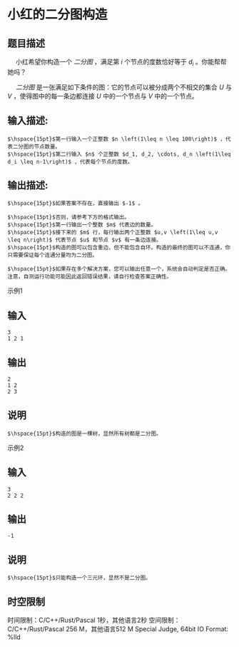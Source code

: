 # 小红的二分图构造

## 题目描述

$\hspace{15pt}$小红希望你构造一个 _二分图_ ，满足第 $i$ 个节点的度数恰好等于 $d_i$ 。你能帮帮她吗？  
  
$\hspace{15pt}$_二分图_ 是一张满足如下条件的图：它的节点可以被分成两个不相交的集合 $U$ 与 $V$ ，使得图中的每一条边都连接 $U$ 中的一个节点与 $V$ 中的一个节点。  


## 输入描述:
    
    
    $\hspace{15pt}$第一行输入一个正整数 $n \left(1\leq n \leq 100\right)$ ，代表二分图的节点数量。  
    $\hspace{15pt}$第二行输入 $n$ 个正整数 $d_1, d_2, \cdots, d_n \left(1\leq d_i \leq n-1\right)$ ，代表每个节点的度数。  
    

## 输出描述:
    
    
    $\hspace{15pt}$如果答案不存在，直接输出 $-1$ 。  
      
    $\hspace{15pt}$否则，请参考下方的格式输出。  
    $\hspace{15pt}$第一行输出一个整数 $m$ 代表边的数量。  
    $\hspace{15pt}$接下来的 $m$ 行，每行输出两个正整数 $u,v \left(1\leq u,v \leq n\right)$ 代表节点 $u$ 和节点 $v$ 有一条边连接。  
    $\hspace{15pt}$构造的图可以包含重边，但不能包含自环。构造的最终的图可以不连通，你只需要保证每个连通分量均为二分图。  
      
    $\hspace{15pt}$如果存在多个解决方案，您可以输出任意一个，系统会自动判定是否正确。注意，自测运行功能可能因此返回错误结果，请自行检查答案正确性。  
    

示例1 

## 输入
    
    
    3
    1 2 1

## 输出
    
    
    2
    1 2
    2 3

## 说明
    
    
    $\hspace{15pt}$构造的图是一棵树，显然所有树都是二分图。  
    

示例2 

## 输入
    
    
    3
    2 2 2

## 输出
    
    
    -1

## 说明
    
    
    $\hspace{15pt}$只能构造一个三元环，显然不是二分图。  
    


## 时空限制

时间限制：C/C++/Rust/Pascal 1秒，其他语言2秒
空间限制：C/C++/Rust/Pascal 256 M，其他语言512 M
Special Judge, 64bit IO Format: %lld